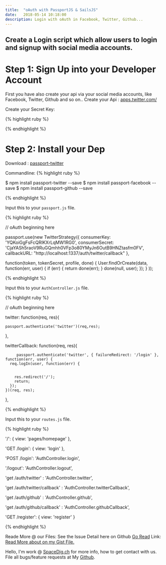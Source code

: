 ```yaml
---
title:  "oAuth with PassportJS & SailsJS"
date:   2018-05-14 10:18:00
description: Login with oAuth in Facebook, Twitter, Github...
---
```

<h2 id="this-post-is-the-last-of-a-series-of-posts-in-which-i-write-about-the-observable-type-in-the-first-post-we-went-ahead-writing-an-observable-from-scratch-in-order-to-fully-understand-it-we-then-explored-how-to-create-observables-from-values-arrays-dom-events-and-promises-this-time-well-focus-on-compositions-by-rewriting-some-basic-composition-operators">Create a Login script which allow users to login and signup with social media accounts.</h2>

<h1>Step 1: Sign Up into your Developer Account</h1>

First you have also create your api via your social media accounts, like Facebook, Twitter, Github and so on.. 
Create your Api : <a href="https://apps.twitter.com/">apps.twitter.com/</a>

Create your Secret Key: 

{% highlight ruby %}



{% endhighlight %}


<h1>Step 2: Install your Dep</h1>

Download : <a href="https://www.npmjs.com/package/passport-twitter">passport-twitter</a>

Commandline:
{% highlight ruby %}

$ npm install passport-twitter --save
$ npm install passport-facebook --save
$ npm install passport-github --save

{% endhighlight %}



Input this to your <code>passport.js</code> file.

{% highlight ruby %}

// oAuth beginning here 


passport.use(new TwitterStrategy({
    consumerKey: 'YQKoiGgFsFcQRIKXrLqMW1RG0',
    consumerSecret: 'CjaYASh5raoV9RuGQmhh0VFp3o80YMyJn6OutB9HNZtasfm0FV',
    callbackURL: "http://localhost:1337/auth/twitter/callback"
  },

function(token, tokenSecret, profile, done) {
  User.findOrCreate(data, function(err, user) {
    if (err) { return done(err); }
    done(null, user);
  });
}
));


{% endhighlight %}





Input this to your <code>AuthController.js</code> file.



{% highlight ruby %}


// oAuth beginning here 

twitter: function(req, res){

    passport.authenticate('twitter')(req,res);

  },

  twitterCallback: function(req, res){
  	
		 passport.authenticate('twitter', { failureRedirect: '/login' }, function(err, user) {
      req.logIn(user, function(err) {
  

        res.redirect('/');
        return;
      });
    })(req, res);

  },

{% endhighlight %}


Input this to your <code>routes.js</code> file.


{% highlight ruby %}

 '/': {
    view: 'pages/homepage'
  },

  'GET /login': { 
    view: 'login' 
  },

  'POST /login': 'AuthController.login',
  
  '/logout': 'AuthController.logout',


  'get /auth/twitter' : 'AuthController.twitter',

  'get /auth/twitter/callback' : 'AuthController.twitterCallback',

  
  'get /auth/github' : 'AuthController.github',

  'get /auth/github/callback' : 'AuthController.githubCallback',

  


  'GET /register': { 
    view: 'register' 
  }

{% endhighlight %}





Reade More @ our Files: 
See the Issue Detail here on Github <a href="https://github.com/SpaceG/youtube/edit/master/mongo_db.md">Go Read</a> 
Link: <a href="https://github.com/SpaceG/youtube/edit/master/mongo_db.md">Read More about on my Gist File.</a> 




 Hello, I'm work @ [SpaceDig.ch][spacedig] for more info, how to get contact with us. File all bugs/feature requests at My  [Github][jekyll-gh].

[jekyll-gh]: https://github.com/spaceg
[spacedig]:    http://spacedig.ch
